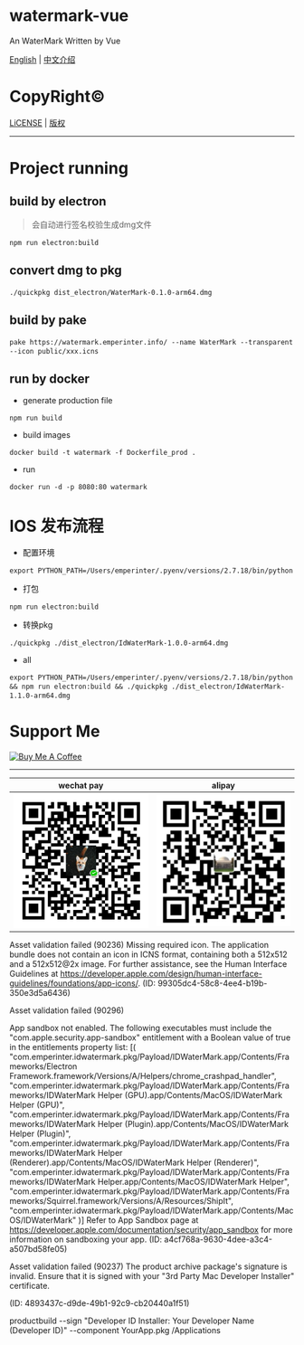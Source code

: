 # watermark-vue

An WaterMark Written by Vue

[English](README.md) | [中文介绍](READEME_cn.md)

# CopyRight©️

[LiCENSE](LICENSE.md) | [版权](LICENSE_cn.md)

----

# Project running

## build by electron

> 会自动进行签名校验生成dmg文件

```shell
npm run electron:build
```

## convert dmg to pkg

```shell
./quickpkg dist_electron/WaterMark-0.1.0-arm64.dmg
```

## build by pake

```shell
pake https://watermark.emperinter.info/ --name WaterMark --transparent --icon public/xxx.icns
```

## run by docker

- generate production file

```shell
npm run build
```

- build images

```shell
docker build -t watermark -f Dockerfile_prod .
```

- run

```shell
docker run -d -p 8080:80 watermark
```

# IOS 发布流程

- 配置环境

```shell
export PYTHON_PATH=/Users/emperinter/.pyenv/versions/2.7.18/bin/python
```

- 打包

```shell
npm run electron:build
```


- 转换pkg

```shell
./quickpkg ./dist_electron/IdWaterMark-1.0.0-arm64.dmg
```

- all

```shell
export PYTHON_PATH=/Users/emperinter/.pyenv/versions/2.7.18/bin/python && npm run electron:build && ./quickpkg ./dist_electron/IdWaterMark-1.1.0-arm64.dmg
```

# Support Me

<a href="https://www.buymeacoffee.com/emperinter" target="_blank"><img src="https://bmc-cdn.nyc3.digitaloceanspaces.com/BMC-button-images/custom_images/orange_img.png" alt="Buy Me A Coffee" style="height: auto !important;width: auto !important;" ></a>

---

|wechat pay |alipay|
|:---:|:---:|
|![](src/assets/wx.png)|![](src/assets/zfb.jpg)|


Asset validation failed (90236)
Missing required icon. The application bundle does not contain an icon in ICNS format, containing both a 512x512 and a 512x512@2x image. For further assistance, see the Human Interface Guidelines at https://developer.apple.com/design/human-interface-guidelines/foundations/app-icons/. (ID: 99305dc4-58c8-4ee4-b19b-350e3d5a6436)

Asset validation failed (90296)

App sandbox not enabled. The following executables must include the "com.apple.security.app-sandbox" entitlement with a Boolean value of true in the entitlements property list: [( "com.emperinter.idwatermark.pkg/Payload/IDWaterMark.app/Contents/Frameworks/Electron Framework.framework/Versions/A/Helpers/chrome_crashpad_handler", "com.emperinter.idwatermark.pkg/Payload/IDWaterMark.app/Contents/Frameworks/IDWaterMark Helper (GPU).app/Contents/MacOS/IDWaterMark Helper (GPU)", "com.emperinter.idwatermark.pkg/Payload/IDWaterMark.app/Contents/Frameworks/IDWaterMark Helper (Plugin).app/Contents/MacOS/IDWaterMark Helper (Plugin)", "com.emperinter.idwatermark.pkg/Payload/IDWaterMark.app/Contents/Frameworks/IDWaterMark Helper (Renderer).app/Contents/MacOS/IDWaterMark Helper (Renderer)", "com.emperinter.idwatermark.pkg/Payload/IDWaterMark.app/Contents/Frameworks/IDWaterMark Helper.app/Contents/MacOS/IDWaterMark Helper", "com.emperinter.idwatermark.pkg/Payload/IDWaterMark.app/Contents/Frameworks/Squirrel.framework/Versions/A/Resources/ShipIt", "com.emperinter.idwatermark.pkg/Payload/IDWaterMark.app/Contents/MacOS/IDWaterMark" )] Refer to App Sandbox page at https://developer.apple.com/documentation/security/app_sandbox for more information on sandboxing your app. (ID: a4cf768a-9630-4dee-a3c4-a507bd58fe05)

Asset validation failed (90237)
The product archive package's signature is invalid. Ensure that it is signed with your "3rd Party Mac Developer Installer" certificate. 

(ID: 4893437c-d9de-49b1-92c9-cb20440a1f51)


productbuild --sign "Developer ID Installer: Your Developer Name (Developer ID)" --component YourApp.pkg /Applications
